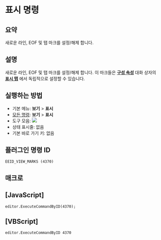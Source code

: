 # 표시 명령

## 요약

새로운 라인, EOF 및 탭 마크를 설정/해제 합니다.

## 설명

새로운 라인, EOF 및 탭 마크를 설정/해제 합니다.
이 마크들은 **[구성 속성](../../dlg/properties/index)** 대화 상자의
[**표시 탭**](../../dlg/properties/marks/index) 에서 독립적으로 설정할 수 있습니다.

## 실행하는 방법

- 기본 메뉴: **보기** \> **표시**
- [모든 명령](../tools/all_commands): **보기** >
**표시**
- 도구 모음: ![](../../images/marks..png)
- 상태 표시줄: 없음
- 기본 바로 가기 키: 없음

## 플러그인 명령 ID

```
EEID_VIEW_MARKS (4370)
```

## 매크로

## \[JavaScript\]

```
editor.ExecuteCommandByID(4370);
```

## \[VBScript\]

```
editor.ExecuteCommandByID 4370
```
